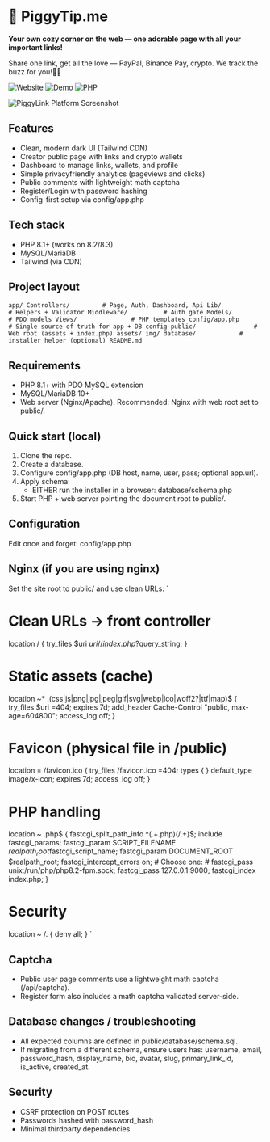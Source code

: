 ﻿# 🐷 PiggyTip.me

**Your own cozy corner on the web — one adorable page with all your important links!**

Share one link, get all the love — PayPal, Binance Pay, crypto. We track the buzz for you!💌🐷

[![Website](https://img.shields.io/badge/Website-piggylink.me-FF96AF?style=for-the-badge)](https://piggytip.me)
[![Demo](https://img.shields.io/badge/Live_Demo-piggylink.me-FF96AF?style=for-the-badge&logo=globe)](https://piggytip.me)
[![PHP](https://img.shields.io/badge/PHP-8.4-777BB4?style=for-the-badge&logo=php)](https://php.net)

![PiggyLink Platform Screenshot](https://piggylink.me/piggytip.jpg)

## Features
- Clean, modern dark UI (Tailwind CDN)
- Creator public page with links and crypto wallets
- Dashboard to manage links, wallets, and profile
- Simple privacyfriendly analytics (pageviews and clicks)
- Public comments with lightweight math captcha
- Register/Login with password hashing
- Config-first setup via config/app.php

## Tech stack
- PHP 8.1+ (works on 8.2/8.3)
- MySQL/MariaDB
- Tailwind (via CDN)

## Project layout
`
app/
  Controllers/         # Page, Auth, Dashboard, Api
  Lib/                 # Helpers + Validator
  Middleware/          # Auth gate
  Models/              # PDO models
  Views/               # PHP templates
config/app.php         # Single source of truth for app + DB config
public/                # Web root (assets + index.php)
  assets/
  img/
database/            # installer helper (optional)
README.md
`

## Requirements
- PHP 8.1+ with PDO MySQL extension
- MySQL/MariaDB 10+
- Web server (Nginx/Apache). Recommended: Nginx with web root set to public/.

## Quick start (local)
1. Clone the repo.
2. Create a database.
3. Configure config/app.php (DB host, name, user, pass; optional app.url).
4. Apply schema:
   - EITHER run the installer in a browser: database/schema.php
5. Start PHP + web server pointing the document root to public/.

## Configuration
Edit once and forget: config/app.php


## Nginx (if you are using nginx)
Set the site root to public/ and use clean URLs:
`

# Clean URLs → front controller
location / {
    try_files $uri $uri/ /index.php?$query_string;
}

# Static assets (cache)
location ~* \.(css|js|png|jpg|jpeg|gif|svg|webp|ico|woff2?|ttf|map)$ {
    try_files $uri =404;
    expires 7d;
    add_header Cache-Control "public, max-age=604800";
    access_log off;
}

# Favicon (physical file in /public)
location = /favicon.ico {
    try_files /favicon.ico =404;
    types { } default_type image/x-icon;
    expires 7d;
    access_log off;
}

# PHP handling
location ~ \.php$ {
    fastcgi_split_path_info ^(.+\.php)(/.+)$;
    include fastcgi_params;
    fastcgi_param SCRIPT_FILENAME $realpath_root$fastcgi_script_name;
    fastcgi_param DOCUMENT_ROOT $realpath_root;
    fastcgi_intercept_errors on;
    # Choose one:
    # fastcgi_pass unix:/run/php/php8.2-fpm.sock;
    fastcgi_pass 127.0.0.1:9000;
    fastcgi_index index.php;
}

# Security
location ~ /\. { deny all; }
`

## Captcha
- Public user page comments use a lightweight math captcha (/api/captcha).
- Register form also includes a math captcha validated server-side.

## Database changes / troubleshooting
- All expected columns are defined in public/database/schema.sql.
- If migrating from a different schema, ensure users has: username, email, password_hash, display_name, bio, avatar, slug, primary_link_id, is_active, created_at.

## Security
- CSRF protection on POST routes
- Passwords hashed with password_hash
- Minimal thirdparty dependencies


